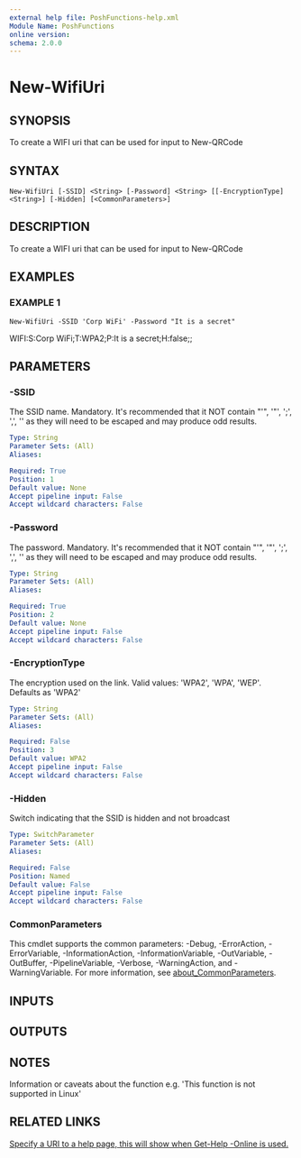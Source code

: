 ```yaml
---
external help file: PoshFunctions-help.xml
Module Name: PoshFunctions
online version:
schema: 2.0.0
---
```


# New-WifiUri

## SYNOPSIS
To create a WIFI uri that can be used for input to New-QRCode

## SYNTAX

```
New-WifiUri [-SSID] <String> [-Password] <String> [[-EncryptionType] <String>] [-Hidden] [<CommonParameters>]
```

## DESCRIPTION
To create a WIFI uri that can be used for input to New-QRCode

## EXAMPLES

### EXAMPLE 1
```
New-WifiUri -SSID 'Corp WiFi' -Password "It is a secret"
```

WIFI:S:Corp WiFi;T:WPA2;P:It is a secret;H:false;;

## PARAMETERS

### -SSID
The SSID name.
Mandatory.
It's recommended that it NOT contain "'", '"', ';', ',', '\' as they will need to be escaped and may produce odd results.

```yaml
Type: String
Parameter Sets: (All)
Aliases:

Required: True
Position: 1
Default value: None
Accept pipeline input: False
Accept wildcard characters: False
```

### -Password
The password.
Mandatory.
It's recommended that it NOT contain "'", '"', ';', ',', '\' as they will need to be escaped and may produce odd results.

```yaml
Type: String
Parameter Sets: (All)
Aliases:

Required: True
Position: 2
Default value: None
Accept pipeline input: False
Accept wildcard characters: False
```

### -EncryptionType
The encryption used on the link.
Valid values: 'WPA2', 'WPA', 'WEP'.
Defaults as 'WPA2'

```yaml
Type: String
Parameter Sets: (All)
Aliases:

Required: False
Position: 3
Default value: WPA2
Accept pipeline input: False
Accept wildcard characters: False
```

### -Hidden
Switch indicating that the SSID is hidden and not broadcast

```yaml
Type: SwitchParameter
Parameter Sets: (All)
Aliases:

Required: False
Position: Named
Default value: False
Accept pipeline input: False
Accept wildcard characters: False
```

### CommonParameters
This cmdlet supports the common parameters: -Debug, -ErrorAction, -ErrorVariable, -InformationAction, -InformationVariable, -OutVariable, -OutBuffer, -PipelineVariable, -Verbose, -WarningAction, and -WarningVariable. For more information, see [about_CommonParameters](http://go.microsoft.com/fwlink/?LinkID=113216).

## INPUTS

## OUTPUTS

## NOTES
Information or caveats about the function e.g.
'This function is not supported in Linux'

## RELATED LINKS

[Specify a URI to a help page, this will show when Get-Help -Online is used.]()

